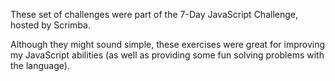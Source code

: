 These set of challenges were part of the 7-Day JavaScript Challenge, hosted by Scrimba.

Although they might sound simple, these exercises were great for improving my JavaScript abilities (as well as providing some fun solving problems with the language).
